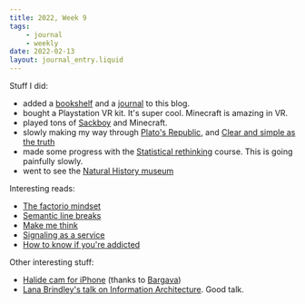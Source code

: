 ```yaml
---
title: 2022, Week 9
tags: 
    - journal
    - weekly
date: 2022-02-13
layout: journal_entry.liquid
---
```

Stuff I did:

* added a [bookshelf](/bookshelf) and a [journal](/journal) to this blog.
* bought a Playstation VR kit. It's super cool. Minecraft is amazing in VR.
* played tons of [Sackboy](https://www.playstation.com/en-se/games/sackboy-a-big-adventure/) and Minecraft.
* slowly making my way through [Plato's Republic](https://www.amazon.com/Republic-Oxford-Worlds-Classics-Plato/dp/0199535760/), and [Clear and simple as the truth](https://www.amazon.com/Clear-Simple-Truth-Writing-Classic/dp/0691147434/)
* made some progress with the [Statistical rethinking](https://github.com/ivaturi/statistical-rethinking-2022) course. This is going painfully slowly.
* went to see the [Natural History museum](https://www.gnm.se/)

Interesting reads:

* [The factorio mindset](https://www.thediff.co/p/the-factorio-mindset)
* [Semantic line breaks](https://sembr.org/) 
* [Make me think](https://ralphammer.com/make-me-think/)
* [Signaling as a service](https://julian.digital/2020/03/28/signaling-as-a-service/)
* [How to know if you're addicted](https://psyche.co/guides/how-to-know-if-youre-addicted-to-alcohol-or-drugs)


Other interesting stuff:

* [Halide cam for iPhone](https://halide.cam/) (thanks to [Bargava](https://www.bargava.com))
* [Lana Brindley's talk on Information Architecture](https://www.youtube.com/watch?v=Gm-0IIvWLmE). Good talk.
